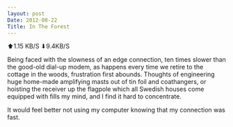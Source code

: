 ```yaml
---
layout: post
Date: 2012-08-22
Title: In The Forest
---
```

⬆1.15 KB/S ⬇9.4KB/S

Being faced with the slowness of an edge connection, ten times slower than the good-old dial-up modem, as happens every time we retire to the cottage in the woods, frustration first abounds. Thoughts of engineering huge home-made amplifying masts out of tin foil and coathangers, or hoisting the receiver up the flagpole which all Swedish houses come equipped with fills my mind, and I find it hard to concentrate.

It would feel better not using my computer knowing that my connection was fast.

